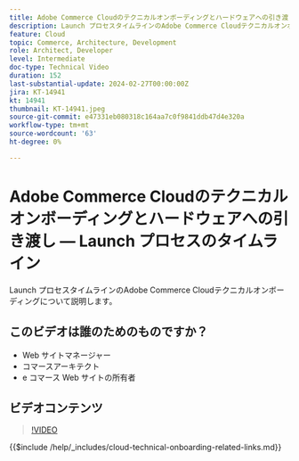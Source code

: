 ```yaml
---
title: Adobe Commerce Cloudのテクニカルオンボーディングとハードウェアへの引き渡し — Launch プロセスのタイムライン
description: Launch プロセスタイムラインのAdobe Commerce Cloudテクニカルオンボーディングについて説明します。
feature: Cloud
topic: Commerce, Architecture, Development
role: Architect, Developer
level: Intermediate
doc-type: Technical Video
duration: 152
last-substantial-update: 2024-02-27T00:00:00Z
jira: KT-14941
kt: 14941
thumbnail: KT-14941.jpeg
source-git-commit: e47331eb080318c164aa7c0f9841ddb47d4e320a
workflow-type: tm+mt
source-wordcount: '63'
ht-degree: 0%

---
```



# Adobe Commerce Cloudのテクニカルオンボーディングとハードウェアへの引き渡し — Launch プロセスのタイムライン

Launch プロセスタイムラインのAdobe Commerce Cloudテクニカルオンボーディングについて説明します。

## このビデオは誰のためのものですか？

- Web サイトマネージャー
- コマースアーキテクト
- e コマース Web サイトの所有者

## ビデオコンテンツ

>[!VIDEO](https://video.tv.adobe.com/v/3427586?learn=on)

{{$include /help/_includes/cloud-technical-onboarding-related-links.md}}
